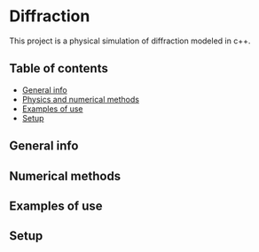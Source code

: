 # Diffraction 
This project is a physical simulation of diffraction modeled in c++. 

## Table of contents 
* [General info](#general-info)
* [Physics and numerical methods](#physics-and-numerical-methods)
* [Examples of use](#examples-of-use)
* [Setup](#setup)

## General info

## Numerical methods

## Examples of use

## Setup
